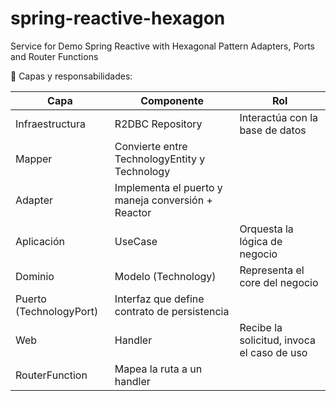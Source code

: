 # spring-reactive-hexagon

Service for Demo Spring Reactive with Hexagonal Pattern Adapters, Ports and Router Functions

🧱 Capas y responsabilidades:

| Capa                    | Componente                                         | Rol                                        |
|-------------------------|----------------------------------------------------|--------------------------------------------|
| Infraestructura         | R2DBC Repository                                   | Interactúa con la base de datos            |
| Mapper                  | Convierte entre TechnologyEntity y Technology      |
| Adapter                 | Implementa el puerto y maneja conversión + Reactor |
| Aplicación              | UseCase                                            | Orquesta la lógica de negocio              |
| Dominio                 | Modelo (Technology)                                | Representa el core del negocio             |
| Puerto (TechnologyPort) | Interfaz que define contrato de persistencia       |
| Web                     | Handler                                            | Recibe la solicitud, invoca el caso de uso |
| RouterFunction          | Mapea la ruta a un handler                         |

